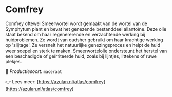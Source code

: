 # Comfrey

Comfrey oftewel Smeerwortel wordt gemaakt van de wortel van de Symphytum plant en bevat het genezende bestanddeel allantoïne. Deze olie staat bekend om haar regenererende en verzachtende werking bij huidproblemen. Ze wordt van oudsher gebruikt om haar krachtige werking op 'slijtage'. Ze versnelt het natuurlijke genezingsproces en helpt de huid weer soepel en sterk te maken. Smeerwortelolie ondersteunt het herstel van een beschadigde of geïrriteerde huid, zoals bij lijntjes, littekens of ruwe plekjes.

🔧 *Productiesoort:* `maceraat`

👉 Lees meer: [https://azulan.nl/atlas/comfrey](https://azulan.nl/atlas/comfrey)